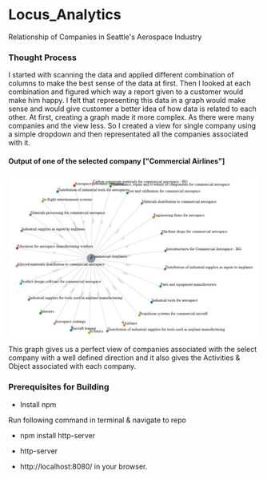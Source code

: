 # Locus_Analytics
Relationship of Companies in Seattle's Aerospace Industry
### Thought Process
I started with scanning the data and applied different combination of columns to make the best sense of the data at first. Then I looked at each combination and figured which way a report given to a customer would make him happy. 
I felt that representing this data in a graph would make sense and would give customer a better idea of how data is related to each other. At first, creating a graph made it more complex. As there were many companies and the view less. So I created a view for single company using a simple dropdown and then representated all the companies associated with it.  
#### Output of one of the selected company ["Commercial Airlines"]
![Alt text](/example.JPG?raw=true "Output")
This graph gives us a perfect view of companies associated with the select company with a well defined direction and it also gives the Activities & Object associated with each company. 

### Prerequisites for Building
- Install npm

Run following command in terminal & navigate to repo
- npm install http-server
- http-server

- http://localhost:8080/ in your browser.

